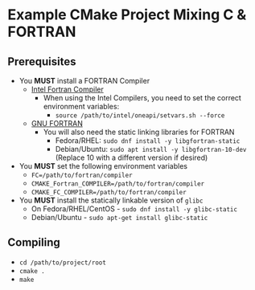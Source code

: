 # Example CMake Project Mixing C & FORTRAN

## Prerequisites

* You **MUST** install a FORTRAN Compiler
  * [Intel Fortran Compiler](https://www.intel.com/content/www/us/en/developer/tools/oneapi/fortran-compiler.html)
    * When using the Intel Compilers, you need to set the correct environment variables:
      * `source /path/to/intel/oneapi/setvars.sh --force`
  * [GNU FORTRAN](https://gcc.gnu.org/fortran/)
    * You will also need the static linking libraries for FORTRAN
      * Fedora/RHEL: `sudo dnf install -y libgfortran-static`
      * Debian/Ubuntu: `sudo apt install -y libgfortran-10-dev` (Replace 10 with a different version if desired)
* You **MUST** set the following environment variables
  * `FC=/path/to/fortran/compiler`
  * `CMAKE_Fortran_COMPILER=/path/to/fortran/compiler`
  * `CMAKE_FC_COMPILER=/path/to/fortran/compiler`
* You **MUST** install the statically linkable version of `glibc`
  * On Fedora/RHEL/CentOS - `sudo dnf install -y glibc-static`
  * Debian/Ubuntu - `sudo apt-get install glibc-static`

## Compiling
* `cd /path/to/project/root`
* `cmake .`
* `make`